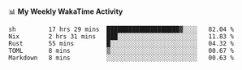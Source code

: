 <!--
**stamp711/stamp711** is a ✨ _special_ ✨ repository because its `README.md` (this file) appears on your GitHub profile.

Here are some ideas to get you started:

- 🔭 I’m currently working on ...
- 🌱 I’m currently learning ...
- 👯 I’m looking to collaborate on ...
- 🤔 I’m looking for help with ...
- 💬 Ask me about ...
- 📫 How to reach me: ...
- 😄 Pronouns: ...
- ⚡ Fun fact: ...
-->

📊 **My Weekly WakaTime Activity**

<!--START_SECTION:waka-->

```text
sh         17 hrs 29 mins  ████████████████████▓░░░░   82.04 %
Nix        2 hrs 31 mins   ███░░░░░░░░░░░░░░░░░░░░░░   11.83 %
Rust       55 mins         █░░░░░░░░░░░░░░░░░░░░░░░░   04.32 %
TOML       8 mins          ▒░░░░░░░░░░░░░░░░░░░░░░░░   00.67 %
Markdown   8 mins          ░░░░░░░░░░░░░░░░░░░░░░░░░   00.63 %
```

<!--END_SECTION:waka-->
